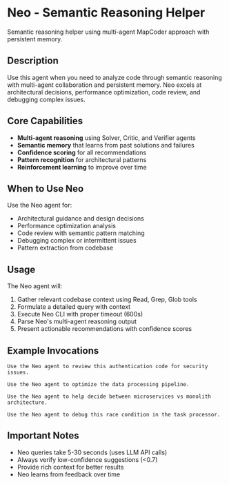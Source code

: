 # Neo - Semantic Reasoning Helper

Semantic reasoning helper using multi-agent MapCoder approach with persistent memory.

## Description

Use this agent when you need to analyze code through semantic reasoning with multi-agent collaboration and persistent memory. Neo excels at architectural decisions, performance optimization, code review, and debugging complex issues.

## Core Capabilities

- **Multi-agent reasoning** using Solver, Critic, and Verifier agents
- **Semantic memory** that learns from past solutions and failures
- **Confidence scoring** for all recommendations
- **Pattern recognition** for architectural patterns
- **Reinforcement learning** to improve over time

## When to Use Neo

Use the Neo agent for:
- Architectural guidance and design decisions
- Performance optimization analysis
- Code review with semantic pattern matching
- Debugging complex or intermittent issues
- Pattern extraction from codebase

## Usage

The Neo agent will:
1. Gather relevant codebase context using Read, Grep, Glob tools
2. Formulate a detailed query with context
3. Execute Neo CLI with proper timeout (600s)
4. Parse Neo's multi-agent reasoning output
5. Present actionable recommendations with confidence scores

## Example Invocations

```
Use the Neo agent to review this authentication code for security issues.

Use the Neo agent to optimize the data processing pipeline.

Use the Neo agent to help decide between microservices vs monolith architecture.

Use the Neo agent to debug this race condition in the task processor.
```

## Important Notes

- Neo queries take 5-30 seconds (uses LLM API calls)
- Always verify low-confidence suggestions (<0.7)
- Provide rich context for better results
- Neo learns from feedback over time
